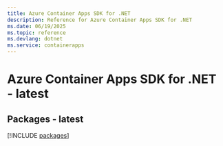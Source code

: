```yaml
---
title: Azure Container Apps SDK for .NET
description: Reference for Azure Container Apps SDK for .NET
ms.date: 06/19/2025
ms.topic: reference
ms.devlang: dotnet
ms.service: containerapps
---
```

# Azure Container Apps SDK for .NET - latest
## Packages - latest
[!INCLUDE [packages](container-apps-index.md)]